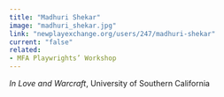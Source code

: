 ```yaml
---
title: "Madhuri Shekar"
image: "madhuri_shekar.jpg"
link: "newplayexchange.org/users/247/madhuri-shekar"
current: "false"
related:
- MFA Playwrights’ Workshop
---
```


*In Love and Warcraft*, University of Southern California
